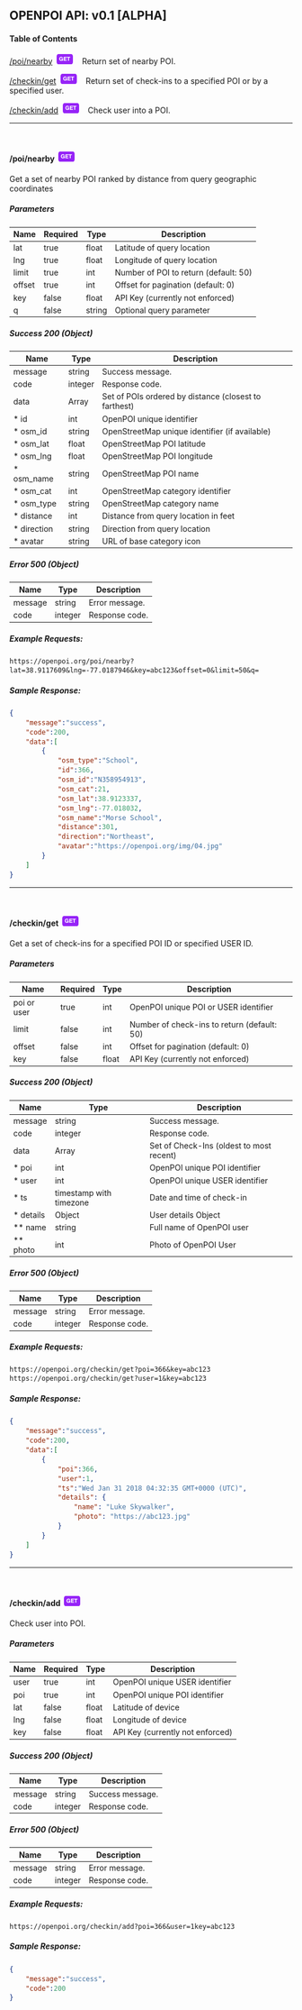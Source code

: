 ## OPENPOI API: v0.1 [ALPHA]
#### Table of Contents

[/poi/nearby](#/poi/nearby)&nbsp;&nbsp;![GET](https://github.com/ptal-io/OpenPOI-Server/blob/master/img/get.png?raw=true)&nbsp;&nbsp;&nbsp;&nbsp;Return set of nearby POI.

[/checkin/get](#/checkin/get)&nbsp;&nbsp;![GET](https://github.com/ptal-io/OpenPOI-Server/blob/master/img/get.png?raw=true)&nbsp;&nbsp;&nbsp;&nbsp;Return set of check-ins to a specified POI or by a specified user.

[/checkin/add](#/checkin/add)&nbsp;&nbsp;![GET](https://github.com/ptal-io/OpenPOI-Server/blob/master/img/get.png?raw=true)&nbsp;&nbsp;&nbsp;&nbsp;Check user into a POI.


***
<br/>

#### <a id="/poi/nearby">/poi/nearby</a>&nbsp;&nbsp;![GET](https://github.com/ptal-io/OpenPOI-Server/blob/master/img/get.png?raw=true?raw=true)

Get a set of nearby POI ranked by distance from query geographic coordinates

##### Parameters
|Name|Required|Type|Description|
|---|---|---|---|
|lat|true|float|Latitude of query location|
|lng|true|float|Longitude of query location|
|limit|true|int|Number of POI to return (default: 50)|
|offset|true|int|Offset for pagination (default: 0)|
|key|false|float|API Key (currently not enforced)|
|q|false|string|Optional query parameter|

##### Success 200 (Object)
|Name|Type|Description|
|---|---|---|
|message|string|Success message.|
|code|integer|Response code.|
|data|Array|Set of POIs ordered by distance (closest to farthest)|
| * id|int|OpenPOI unique identifier|
| * osm_id|string|OpenStreetMap unique identifier (if available)|
| * osm_lat|float|OpenStreetMap POI latitude|
| * osm_lng|float|OpenStreetMap POI longitude|
| * osm_name|string|OpenStreetMap POI name|
| * osm_cat|int|OpenStreetMap category identifier|
| * osm_type|string|OpenStreetMap category name|
| * distance|int|Distance from query location in feet|
| * direction|string|Direction from query location|
| * avatar|string|URL of base category icon|

##### Error 500 (Object)
|Name|Type|Description|
|---|---|---|
|message|string|Error message.|
|code|integer|Response code.|



##### Example Requests:
```
https://openpoi.org/poi/nearby?lat=38.9117609&lng=-77.0187946&key=abc123&offset=0&limit=50&q=
```

##### Sample Response:
```json
{
	"message":"success",
	"code":200,
	"data":[
		{
			"osm_type":"School",
			"id":366,
			"osm_id":"N358954913",
			"osm_cat":21,
			"osm_lat":38.9123337,
			"osm_lng":-77.018032,
			"osm_name":"Morse School",
			"distance":301,
			"direction":"Northeast",
			"avatar":"https://openpoi.org/img/04.jpg"
		}
	]
}
```

***
<br/>

#### <a id="/checkin/get">/checkin/get</a>&nbsp;&nbsp;![GET](https://github.com/ptal-io/OpenPOI-Server/blob/master/img/get.png?raw=true?raw=true)

Get a set of check-ins for a specified POI ID or specified USER ID.

##### Parameters
|Name|Required|Type|Description|
|---|---|---|---|
|poi or user|true|int|OpenPOI unique POI or USER identifier|
|limit|false|int|Number of check-ins to return (default: 50)|
|offset|false|int|Offset for pagination (default: 0)|
|key|false|float|API Key (currently not enforced)|

##### Success 200 (Object)
|Name|Type|Description|
|---|---|---|
|message|string|Success message.|
|code|integer|Response code.|
|data|Array|Set of Check-Ins (oldest to most recent)|
| * poi|int|OpenPOI unique POI identifier|
| * user|int|OpenPOI unique USER identifier|
| * ts|timestamp with timezone|Date and time of check-in|
| * details|Object|User details Object|
| ** name|string|Full name of OpenPOI user|
| ** photo|int|Photo of OpenPOI User|


##### Error 500 (Object)
|Name|Type|Description|
|---|---|---|
|message|string|Error message.|
|code|integer|Response code.|



##### Example Requests:
```
https://openpoi.org/checkin/get?poi=366&key=abc123
https://openpoi.org/checkin/get?user=1&key=abc123
```

##### Sample Response:
```json
{
	"message":"success",
	"code":200,
	"data":[
		{
			"poi":366,
			"user":1,
			"ts":"Wed Jan 31 2018 04:32:35 GMT+0000 (UTC)",
			"details": {
				"name": "Luke Skywalker",
				"photo": "https://abc123.jpg"
			}
		}
	]
}
```

***
<br/>

#### <a id="/checkin/add">/checkin/add</a>&nbsp;&nbsp;![GET](https://github.com/ptal-io/OpenPOI-Server/blob/master/img/get.png?raw=true?raw=true)

Check user into POI.

##### Parameters
|Name|Required|Type|Description|
|---|---|---|---|
|user|true|int|OpenPOI unique USER identifier|
|poi|true|int|OpenPOI unique POI identifier|
|lat|false|float|Latitude of device|
|lng|false|float|Longitude of device|
|key|false|float|API Key (currently not enforced)|

##### Success 200 (Object)
|Name|Type|Description|
|---|---|---|
|message|string|Success message.|
|code|integer|Response code.|


##### Error 500 (Object)
|Name|Type|Description|
|---|---|---|
|message|string|Error message.|
|code|integer|Response code.|



##### Example Requests:
```
https://openpoi.org/checkin/add?poi=366&user=1key=abc123
```

##### Sample Response:
```json
{
	"message":"success",
	"code":200
}
```